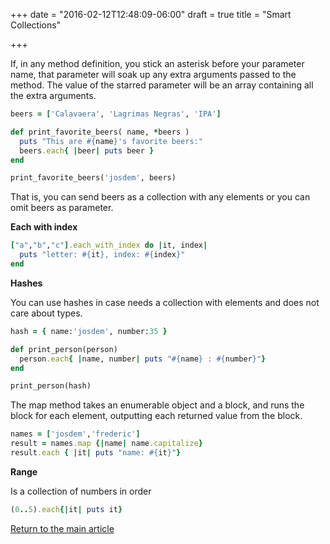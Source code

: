 +++
date = "2016-02-12T12:48:09-06:00"
draft = true
title = "Smart Collections"

+++

If, in any method definition, you stick an asterisk before your parameter name, that parameter will soak up any extra arguments passed to the method. The value of the starred parameter will be an array containing all the extra arguments.

```ruby
beers = ['Calavaera', 'Lagrimas Negras', 'IPA']

def print_favorite_beers( name, *beers )
  puts "This are #{name}'s favorite beers:"
  beers.each{ |beer| puts beer }
end

print_favorite_beers('josdem', beers)
```

That is, you can send beers as a collection with any elements or you can omit beers as parameter.

**Each with index**

```ruby
["a","b","c"].each_with_index do |it, index|
  puts "letter: #{it}, index: #{index}"
end
```

**Hashes**

You can use hashes in case needs a collection with elements and does not care about types.

```ruby
hash = { name:'josdem', number:35 }

def print_person(person)
  person.each{ |name, number| puts "#{name} : #{number}"}
end

print_person(hash)
```

The map method takes an enumerable object and a block, and runs the block for each element, outputting each returned value from the block.

```ruby
names = ['josdem','frederic']
result = names.map {|name| name.capitalize}
result.each { |it| puts "name: #{it}"}
```

**Range**

Is a collection of numbers in order

```ruby
(0..5).each{|it| puts it}
```


[Return to the main article](/techtalk/ruby)
